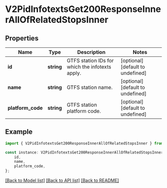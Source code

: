 # V2PidInfotextsGet200ResponseInnerAllOfRelatedStopsInner


## Properties

Name | Type | Description | Notes
------------ | ------------- | ------------- | -------------
**id** | **string** | GTFS station IDs for which the infotexts apply. | [optional] [default to undefined]
**name** | **string** | GTFS station name. | [optional] [default to undefined]
**platform_code** | **string** | GTFS station platform code. | [optional] [default to undefined]

## Example

```typescript
import { V2PidInfotextsGet200ResponseInnerAllOfRelatedStopsInner } from 'golemio-public-transport-api';

const instance: V2PidInfotextsGet200ResponseInnerAllOfRelatedStopsInner = {
    id,
    name,
    platform_code,
};
```

[[Back to Model list]](../README.md#documentation-for-models) [[Back to API list]](../README.md#documentation-for-api-endpoints) [[Back to README]](../README.md)
